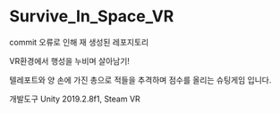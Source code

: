 # Survive_In_Space_VR
commit 오류로 인해 재 생성된 레포지토리

VR환경에서 행성을 누비며 살아남기! 

텔레포트와 양 손에 가진 총으로 적들을 추격하며 점수를 올리는 슈팅게임 입니다.

개발도구 Unity 2019.2.8f1, Steam VR
